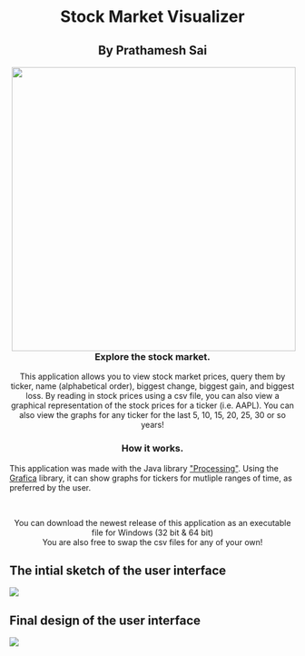 # <h1 align="center">Stock Market Visualizer</h1>
<h2 align="center">By Prathamesh Sai</h2>
<img src="stock-visualizer-demo.gif" width="500" align="right"/>
<h3 align="center">Explore the stock market.</h3>
<p align="center">This application allows you to view stock market prices, query them by ticker, name (alphabetical order), biggest change, biggest gain, and biggest loss. By reading in stock prices using a csv file, you can also view a graphical representation of the stock prices for a ticker (i.e. AAPL).
You can also view the graphs for any ticker for the last 5, 10, 15, 20, 25, 30 or so years!<br>
<h3 align="center">How it works.</h3>
<p>This application was made with the Java library <a href="https://processing.org/">"Processing"</a>. Using the <a href="https://github.com/jagracar/grafica">Grafica</a> library, it can show graphs for tickers for mutliple ranges of time, as preferred by the user.</p> <br>
<p align="center">You can download the newest release of this application as an executable file for Windows (32 bit & 64 bit)<br> You are also free to swap the csv files for any of your own!</p>

## The intial sketch of the user interface
<img src="https://i.imgur.com/MFNPSHq.png" />

## Final design of the user interface

<img src="https://i.imgur.com/i2VPTtL.png" />
